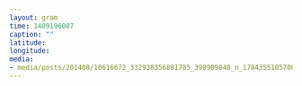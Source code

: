 ```yaml
---
layout: gram
time: 1409196087
caption: ""
latitude: 
longitude: 
media:
- media/posts/201408/10616672_332938356881785_398909848_n_17843551057000351.jpg
---
```

